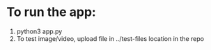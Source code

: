 # To run the app:
1. python3 app.py
2. To test image/video, upload file in ../test-files location in the repo